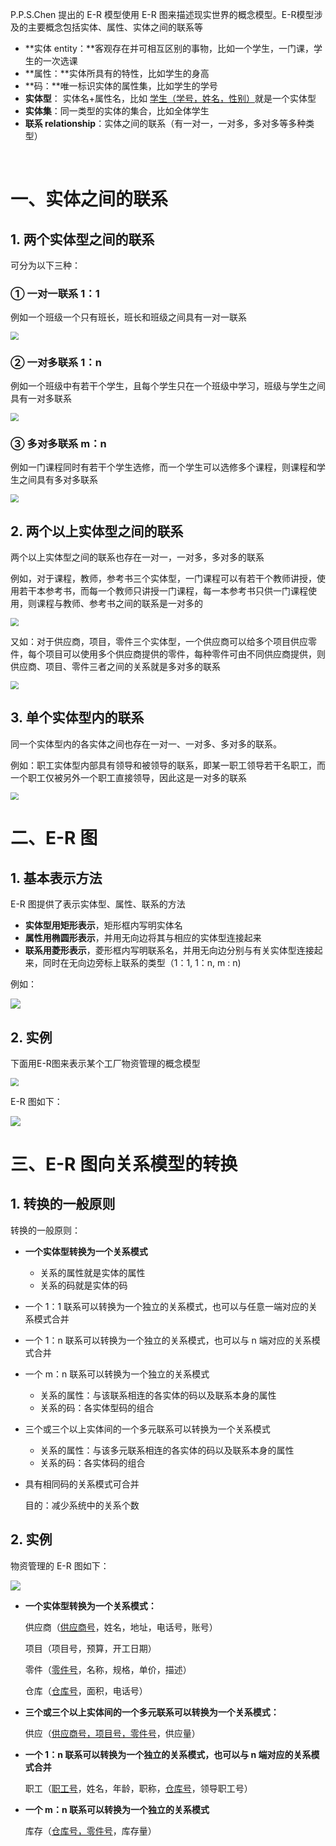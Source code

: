 P.P.S.Chen 提出的 E-R 模型使用 E-R 图来描述现实世界的概念模型。E-R模型涉及的主要概念包括实体、属性、实体之间的联系等

- **实体 entity：**客观存在并可相互区别的事物，比如一个学生，一门课，学生的一次选课
- **属性：**实体所具有的特性，比如学生的身高
- **码：**唯一标识实体的属性集，比如学生的学号
- **实体型**： 实体名+属性名，比如 <u>学生（学号，姓名，性别）</u>就是一个实体型
- **实体集**：同一类型的实体的集合，比如全体学生
- **联系 relationship**：实体之间的联系（有一对一，一对多，多对多等多种类型）

<br>



# 一、实体之间的联系

## 1. 两个实体型之间的联系

可分为以下三种：

### ① 一对一联系 1：1

例如一个班级一个只有班长，班长和班级之间具有一对一联系

<img src="https://gitee.com/veal98/images/raw/master/img/20200419162515.png" style="zoom: 80%;" />

### ② 一对多联系 1：n

例如一个班级中有若干个学生，且每个学生只在一个班级中学习，班级与学生之间具有一对多联系

<img src="https://gitee.com/veal98/images/raw/master/img/20200419162536.png" style="zoom:80%;" />

### ③ 多对多联系 m：n

例如一门课程同时有若干个学生选修，而一个学生可以选修多个课程，则课程和学生之间具有多对多联系

<img src="https://gitee.com/veal98/images/raw/master/img/20200419162557.png" style="zoom:80%;" />

## 2. 两个以上实体型之间的联系

两个以上实体型之间的联系也存在一对一，一对多，多对多的联系

例如，对于课程，教师，参考书三个实体型，一门课程可以有若干个教师讲授，使用若干本参考书，而每一个教师只讲授一门课程，每一本参考书只供一门课程使用，则课程与教师、参考书之间的联系是一对多的

<img src="https://gitee.com/veal98/images/raw/master/img/20200419163203.png" style="zoom:80%;" />

又如：对于供应商，项目，零件三个实体型，一个供应商可以给多个项目供应零件，每个项目可以使用多个供应商提供的零件，每种零件可由不同供应商提供，则供应商、项目、零件三者之间的关系就是多对多的联系

<img src="https://gitee.com/veal98/images/raw/master/img/20200419163220.png" style="zoom:80%;" />



## 3. 单个实体型内的联系

同一个实体型内的各实体之间也存在一对一、一对多、多对多的联系。

例如：职工实体型内部具有领导和被领导的联系，即某一职工领导若干名职工，而一个职工仅被另外一个职工直接领导，因此这是一对多的联系

<img src="https://gitee.com/veal98/images/raw/master/img/20200419163528.png" style="zoom:80%;" />

<br>

# 二、E-R 图

## 1. 基本表示方法

E-R 图提供了表示实体型、属性、联系的方法

- **实体型用矩形表示**，矩形框内写明实体名
- **属性用椭圆形表示**，并用无向边将其与相应的实体型连接起来
- **联系用菱形表示**，菱形框内写明联系名，并用无向边分别与有关实体型连接起来，同时在无向边旁标上联系的类型（1：1, 1：n, m : n)

例如：

![](https://gitee.com/veal98/images/raw/master/img/20200419164120.png)

## 2. 实例

下面用E-R图来表示某个工厂物资管理的概念模型

<img src="https://gitee.com/veal98/images/raw/master/img/20200419164431.png" style="zoom:80%;" />

E-R 图如下：

<img src="https://gitee.com/veal98/images/raw/master/img/20200419164942.png"  />

<br>



# 三、E-R 图向关系模型的转换

## 1. 转换的一般原则

转换的一般原则：

- **一个实体型转换为一个关系模式**
  - 关系的属性就是实体的属性
  - 关系的码就是实体的码

- 一个 1：1 联系可以转换为一个独立的关系模式，也可以与任意一端对应的关系模式合并

- 一个 1：n 联系可以转换为一个独立的关系模式，也可以与 n 端对应的关系模式合并

- 一个 m：n 联系可以转换为一个独立的关系模式

  - 关系的属性：与该联系相连的各实体的码以及联系本身的属性
  - 关系的码：各实体型码的组合

- 三个或三个以上实体间的一个多元联系可以转换为一个关系模式

  - 关系的属性：与该多元联系相连的各实体的码以及联系本身的属性
  - 关系的码：各实体码的组合 

- 具有相同码的关系模式可合并

  目的：减少系统中的关系个数

## 2. 实例

物资管理的 E-R 图如下：

![](https://gitee.com/veal98/images/raw/master/img/20200505222034.png)

- **一个实体型转换为一个关系模式：**

  供应商（<u>供应商号</u>，姓名，地址，电话号，账号）

  项目（项目号，预算，开工日期）

  零件（<u>零件号</u>，名称，规格，单价，描述）

  仓库（<u>仓库号</u>，面积，电话号）

- **三个或三个以上实体间的一个多元联系可以转换为一个关系模式：**

  供应（<u>供应商号，项目号，零件号</u>，供应量）

- **一个 1：n 联系可以转换为一个独立的关系模式，也可以与 n 端对应的关系模式合并**

  职工（<u>职工号</u>，姓名，年龄，职称，<u>仓库号</u>，领导职工号）

- **一个 m：n 联系可以转换为一个独立的关系模式**

  库存（<u>仓库号，零件号</u>，库存量）